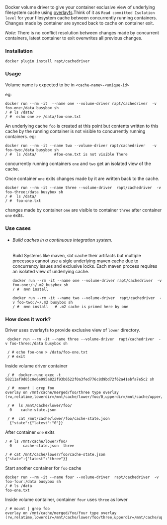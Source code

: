Docker volume driver to give your container exclusive view of underlying filesystem cache using [overlayfs](https://www.kernel.org/doc/Documentation/filesystems/overlayfs.txt).Think of it as `Read committed Isolation level` for your filesystem cache between concurrently running containers.
Changes made by container are synced back to cache on container exit.

*Note*: There is no conflict resolution between changes made by concurrent containers, latest container to exit overwrites all previous changes.

### Installation

`docker plugin install rapt/cachedriver`

### Usage

Volume name is expected to be in `<cache-name>-<unique-id>`

eg:

```
docker run --rm -it  --name one --volume-driver rapt/cachedriver  -v foo-one:/data busybox sh
/ # ls /data/
/ #  echo one >> /data/foo-one.txt
```

An underlying cache `foo` is created at this point but contents written to this cache by the running container is not visible to concurrently running containers.
eg:
```
docker run --rm -it --name two --volume-driver rapt/cachedriver   -v foo-two:/data busybox sh
/ #  ls /data/        #foo-one.txt is not visible There

```
concurrently running containers `one` and `two` get an isolated view of the cache.

Once container `one`  exits changes made by it are written back to the cache.

```
docker run --rm -it --name three --volume-driver  rapt/cachedriver  -v foo-three:/data busybox sh
/ #  ls /data/
/ #  foo-one.txt
```
changes made by container `one` are visible to container `three` after container `one` exits.

### Use cases
* ###### Build caches in a continuous integration system.
  Build Systems like maven, sbt cache their artifacts but multiple processes cannot use a sigle underlying maven cache due to concurrency issues and exclusive locks.  Each maven process requires an isolated view of underlying cache.

  ```
  docker run --rm -it --name one --volume-driver rapt/cachedriver  -v foo-one:/~/.m2 busybox sh
  / #  mvn install  
  ```

  ```
  docker run --rm -it --name two --volume-driver  rapt/cachedriver  -v foo-two:/~/.m2 busybox sh
  / #  mvn install   # .m2 cache is primed here by one
  ```
### How does it work?

Driver uses overlayfs to provide exclusive view of  `lower` directory.

```
 docker run --rm -it --name three --volume-driver  rapt/cachedriver  -v foo-three:/data busybox sh

 / # echo foo-one > /data/foo-one.txt
 / # exit

 ```

 Inside volume driver container

 ```
  / #  docker-runc exec -t 58211af9d85c0e6e095a822f93b6522f0a3fed776c8d9bd72f62a41ebfa7e5c2 sh

  / #  mount | grep foo
overlay on /mnt/cache/merged/foo/three type overlay (rw,relatime,lowerdir=/mnt/cache/lower/foo/0,upperdir=/mnt/cache/upper/foo/three,workdir=/mnt/cache/work/foo/three)

  / #  ls /mnt/cache/lower/foo/
   0    cache-state.json

  / #  cat /mnt/cache/lower/foo/cache-state.json
   {"state":{"latest":"0"}}
 ```

After container `one` exits

```
/ # ls /mnt/cache/lower/foo/
  0     cache-state.json  three

/ # cat /mnt/cache/lower/foo/cache-state.json
{"state":{"latest":"three"}}
```
Start another container for `foo` cache
```
docker run --rm -it --name four --volume-driver  rapt/cachedriver  -v foo-four:/data busybox sh
/ # ls /data
foo-one.txt
```

Inside volume container, container `four` uses `three` as lower

```
/ # mount | grep foo
overlay on /mnt/cache/merged/foo/four type overlay (rw,relatime,lowerdir=/mnt/cache/lower/foo/three,upperdir=/mnt/cache/upper/foo/four,workdir=/mnt/cache/work/foo/four)

```
